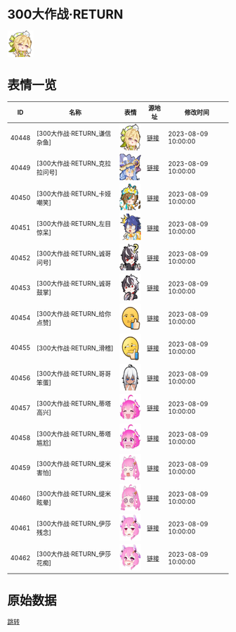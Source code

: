 # 300大作战·RETURN

<img src="./cover.png" height="60" alt="cover" />

# 表情一览

|ID|名称|表情|源地址|修改时间|
|----|----|----|----|----|
|40448|[300大作战·RETURN_谦信杂鱼]|<img src="./pic/040448_%5B300大作战·RETURN_谦信杂鱼%5D.png" height="60" alt="谦信杂鱼"/>|[链接](https://i0.hdslb.com/bfs/garb/c9a1b8d237140266dcee0aab1e069edcf37cc85f.png)|2023-08-09 10:00:00|
|40449|[300大作战·RETURN_克拉拉问号]|<img src="./pic/040449_%5B300大作战·RETURN_克拉拉问号%5D.png" height="60" alt="克拉拉问号"/>|[链接](https://i0.hdslb.com/bfs/garb/9d856aaea982d07af0998c3faf973b3138bec064.png)|2023-08-09 10:00:00|
|40450|[300大作战·RETURN_卡娅嘲笑]|<img src="./pic/040450_%5B300大作战·RETURN_卡娅嘲笑%5D.png" height="60" alt="卡娅嘲笑"/>|[链接](https://i0.hdslb.com/bfs/garb/c850bef7b95134840c8253856d6bdd1c3ec06ab7.png)|2023-08-09 10:00:00|
|40451|[300大作战·RETURN_左目惊呆]|<img src="./pic/040451_%5B300大作战·RETURN_左目惊呆%5D.png" height="60" alt="左目惊呆"/>|[链接](https://i0.hdslb.com/bfs/garb/04335571d1db19c7233235c124f27f178f7afad4.png)|2023-08-09 10:00:00|
|40452|[300大作战·RETURN_诚哥问号]|<img src="./pic/040452_%5B300大作战·RETURN_诚哥问号%5D.png" height="60" alt="诚哥问号"/>|[链接](https://i0.hdslb.com/bfs/garb/5b65f4e52dcf82f9ad82d8d9cfd7b71825307653.png)|2023-08-09 10:00:00|
|40453|[300大作战·RETURN_诚哥鼓掌]|<img src="./pic/040453_%5B300大作战·RETURN_诚哥鼓掌%5D.png" height="60" alt="诚哥鼓掌"/>|[链接](https://i0.hdslb.com/bfs/garb/a5133f6de6635c7eefd34d1ad30ef7b138a9f4dc.png)|2023-08-09 10:00:00|
|40454|[300大作战·RETURN_给你点赞]|<img src="./pic/040454_%5B300大作战·RETURN_给你点赞%5D.png" height="60" alt="给你点赞"/>|[链接](https://i0.hdslb.com/bfs/garb/3f40ed3f11cc3b7b308ddde91eb334696788ecde.png)|2023-08-09 10:00:00|
|40455|[300大作战·RETURN_滑稽]|<img src="./pic/040455_%5B300大作战·RETURN_滑稽%5D.png" height="60" alt="滑稽"/>|[链接](https://i0.hdslb.com/bfs/garb/4224fe16a396af4a30a261f7df28bddc9d958865.png)|2023-08-09 10:00:00|
|40456|[300大作战·RETURN_哥哥笨蛋]|<img src="./pic/040456_%5B300大作战·RETURN_哥哥笨蛋%5D.png" height="60" alt="哥哥笨蛋"/>|[链接](https://i0.hdslb.com/bfs/garb/c44eac6ef2f28fb3b53425a71dd962efd1b3cdae.png)|2023-08-09 10:00:00|
|40457|[300大作战·RETURN_蒂塔高兴]|<img src="./pic/040457_%5B300大作战·RETURN_蒂塔高兴%5D.png" height="60" alt="蒂塔高兴"/>|[链接](https://i0.hdslb.com/bfs/garb/9746e9855692812da4c6a803d9cdc776b9d1cda2.png)|2023-08-09 10:00:00|
|40458|[300大作战·RETURN_蒂塔尴尬]|<img src="./pic/040458_%5B300大作战·RETURN_蒂塔尴尬%5D.png" height="60" alt="蒂塔尴尬"/>|[链接](https://i0.hdslb.com/bfs/garb/38dd472acf5ff9f1b4659131bb761c5f0a1bbcfc.png)|2023-08-09 10:00:00|
|40459|[300大作战·RETURN_缇米害怕]|<img src="./pic/040459_%5B300大作战·RETURN_缇米害怕%5D.png" height="60" alt="缇米害怕"/>|[链接](https://i0.hdslb.com/bfs/garb/1acf620a1ba83f6a5c408a62a97d00e191a04486.png)|2023-08-09 10:00:00|
|40460|[300大作战·RETURN_缇米眩晕]|<img src="./pic/040460_%5B300大作战·RETURN_缇米眩晕%5D.png" height="60" alt="缇米眩晕"/>|[链接](https://i0.hdslb.com/bfs/garb/706a1c47f2f60e0ebc38b26ebe026dae5a32d135.png)|2023-08-09 10:00:00|
|40461|[300大作战·RETURN_伊莎残念]|<img src="./pic/040461_%5B300大作战·RETURN_伊莎残念%5D.png" height="60" alt="伊莎残念"/>|[链接](https://i0.hdslb.com/bfs/garb/59e7afca55d7b96e9f2b08c7c03619f856afe3b0.png)|2023-08-09 10:00:00|
|40462|[300大作战·RETURN_伊莎花痴]|<img src="./pic/040462_%5B300大作战·RETURN_伊莎花痴%5D.png" height="60" alt="伊莎花痴"/>|[链接](https://i0.hdslb.com/bfs/garb/b0546247a937c67f2e97f4fdfff28abe748cd2c6.png)|2023-08-09 10:00:00|

# 原始数据

[跳转](./raw.json)

